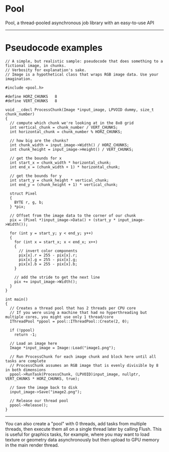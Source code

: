# Pool
Pool, a thread-pooled asynchronous job library with an easy-to-use API


*************************************************
# Pseudocode examples

```
// A simple, but realistic sample: pseudocode that does something to a fictional image, in chunks.
// Verbosity for explanation's sake.
// Image is a hypothetical class that wraps RGB image data. Use your imagination.

#include <pool.h>

#define HORZ_CHUNKS   8
#define VERT_CHUNKS   8

void __cdecl ProcessChunk(Image *input_image, LPVOID dummy, size_t chunk_number)
{
  // compute which chunk we're looking at in the 8x8 grid
  int vertical_chunk = chunk_number / VERT_CHUNKS;
  int horizontal_chunk = chunk_number % HORZ_CHUNKS;

  // how big are the chunks?
  int chunk_width = input_image->Width() / HORZ_CHUNKS;
  int chunk_height = input_image->Height() / VERT_CHUNKS;

  // get the bounds for x
  int start_x = chunk_width * horizontal_chunk;
  int end_x = (chunk_width + 1) * horizontal_chunk;

  // get the bounds for y
  int start_y = chunk_height * vertical_chunk;
  int end_y = (chunk_height + 1) * vertical_chunk;

  struct Pixel
  {
    BYTE r, g, b;
  } *pix;

  // Offset from the image data to the corner of our chunk
  pix = (Pixel *)input_image->Data() + (start_y * input_image->Width());

  for (int y = start_y; y < end_y; y++)
  {
    for (int x = start_x; x < end_x; x++)
    {
      // invert color components
      pix[x].r = 255 - pix[x].r;
      pix[x].g = 255 - pix[x].g;
      pix[x].b = 255 - pix[x].b;
    }

    // add the stride to get the next line
    pix += input_image->Width();
  }
}

int main()
{
  // Creates a thread pool that has 2 threads per CPU core
  // If you were using a machine that had no hyperthreading but multiple cores, you might use only 1 thread/core
  IThreadPool *ppool = pool::IThreadPool::Create(2, 0);
	
  if (!ppool)
    return -1;

  // Load an image here
  Image *input_image = Image::Load("image1.png");

  // Run ProcessChunk for each image chunk and block here until all tasks are complete
  // ProcessChunk assumes an RGB image that is evenly divisible by 8 in both dimensions
  ppool->RunTask(ProcessChunk, (LPVOID)input_image, nullptr, VERT_CHUNKS * HORZ_CHUNKS, true);

  // Save the image back to disk
  input_image->Save("image2.png");

  // Release our thread pool
  ppool->Release();
}

```

*************************************************

You can also create a "pool" with 0 threads, add tasks from multiple threads, then execute them all on a single thread later
by calling Flush. This is useful for graphics tasks, for example, where you may want to load texture or geometry data
asynchronously but then upload to GPU memory in the main render thread.
